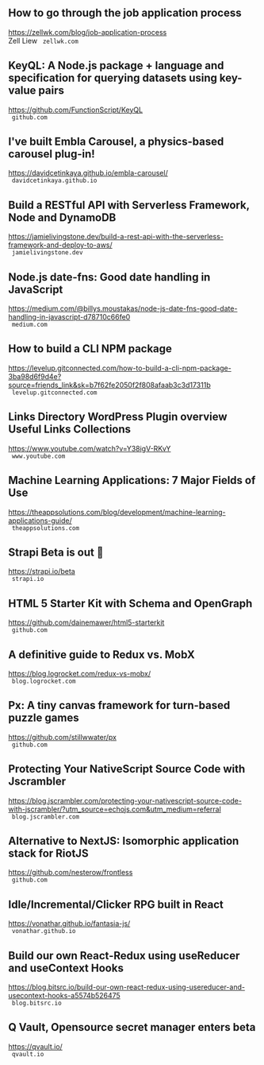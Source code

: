 ## How to go through the job application process  
https://zellwk.com/blog/job-application-process  
Zell Liew ` zellwk.com`
  

## KeyQL: A Node.js package + language and specification for querying datasets using key-value pairs  
https://github.com/FunctionScript/KeyQL  
 ` github.com`
  

## I've built Embla Carousel, a physics-based carousel plug-in!  
https://davidcetinkaya.github.io/embla-carousel/  
 ` davidcetinkaya.github.io`
  

## Build a RESTful API with Serverless Framework, Node and DynamoDB  
https://jamielivingstone.dev/build-a-rest-api-with-the-serverless-framework-and-deploy-to-aws/  
 ` jamielivingstone.dev`
  

## Node.js date-fns: Good date handling in JavaScript  
https://medium.com/@billys.moustakas/node-js-date-fns-good-date-handling-in-javascript-d78710c66fe0  
 ` medium.com`
  

## How to build a CLI NPM package  
https://levelup.gitconnected.com/how-to-build-a-cli-npm-package-3ba98d6f9d4e?source=friends_link&sk=b7f62fe2050f2f808afaab3c3d17311b  
 ` levelup.gitconnected.com`
  

## Links Directory WordPress Plugin overview Useful Links Collections  
https://www.youtube.com/watch?v=Y38igV-RKvY  
 ` www.youtube.com`
  

## Machine Learning Applications: 7 Major Fields of Use  
https://theappsolutions.com/blog/development/machine-learning-applications-guide/  
 ` theappsolutions.com`
  

## Strapi Beta is out 🎉  
https://strapi.io/beta  
 ` strapi.io`
  

## HTML 5 Starter Kit with Schema and OpenGraph  
https://github.com/dainemawer/html5-starterkit  
 ` github.com`
  

## A definitive guide to Redux vs. MobX  
https://blog.logrocket.com/redux-vs-mobx/  
 ` blog.logrocket.com`
  

## Px: A tiny canvas framework for turn-based puzzle games  
https://github.com/stillwwater/px  
 ` github.com`
  

## Protecting Your NativeScript Source Code with Jscrambler  
https://blog.jscrambler.com/protecting-your-nativescript-source-code-with-jscrambler/?utm_source=echojs.com&utm_medium=referral  
 ` blog.jscrambler.com`
  

## Alternative to NextJS: Isomorphic application stack for RiotJS  
https://github.com/nesterow/frontless  
 ` github.com`
  

## Idle/Incremental/Clicker RPG built in React  
https://vonathar.github.io/fantasia-js/  
 ` vonathar.github.io`
  

## Build our own React-Redux using useReducer and useContext Hooks  
https://blog.bitsrc.io/build-our-own-react-redux-using-usereducer-and-usecontext-hooks-a5574b526475  
 ` blog.bitsrc.io`
  

## Q Vault, Opensource secret manager enters beta  
https://qvault.io/  
 ` qvault.io`
  


